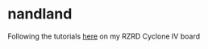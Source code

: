 # nandland
Following the tutorials [here](https://www.youtube.com/channel/UCsdA-aNqtMA1_2T15aXePWw) on my RZRD Cyclone IV board
